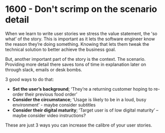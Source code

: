 # 1600 - Don't scrimp on the scenario detail

When we learn to write user stories we stress the value statement, the ʻso whatʼ of the story. This is important as it lets the software engineer know the reason theyʼre doing something. Knowing that lets them tweak the technical solution to better achieve the business goal.

But, another important part of the story is the context. The scenario. Providing more detail there saves tons of time in explanation later on through slack, emails or desk bombs.

3 good ways to do that:
- **Set the userʼs background**; ʻTheyʼre a returning customer hoping to re-order their previous food orderʼ
- **Consider the circumstance**; ʻUsage is likely to be in a loud, busy environmentʼ - maybe consider subtitles
- **Consider their digital maturity**; ʻTarget user is of low digital maturityʼ – maybe consider video instructions?

These are just 3 ways you can increase the calibre of your user stories.
